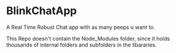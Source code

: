 # BlinkChatApp

A Real Time Robust Chat app with as many peeps u want to.

This Repo doesn't contain the Node_Modules folder, since it holds 
  thousands of internal folders and subfolders in the libararies.
